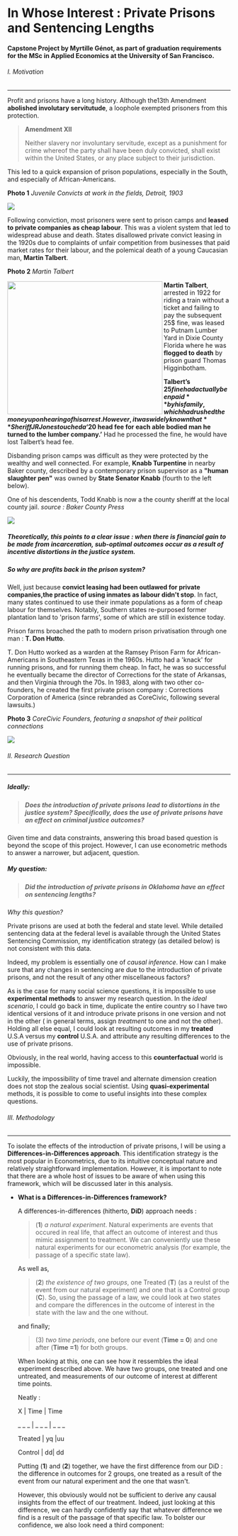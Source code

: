 # In Whose Interest : Private Prisons and Sentencing Lengths 

#### Capstone Project by Myrtille Génot, as part of graduation requirements for the MSc in Applied Economics at the University of San Francisco. 



###### I. Motivation 

***

Profit and prisons have a long history. Although the13th Amendment **abolished involutary servitutude**, a loophole exempted prisoners from this protection.

> **Amendment XII**
>
> Neither slavery nor  involuntary servitude, except as a punishment for crime whereof the  party shall have been duly convicted, shall exist within the United  States, or any place subject to their jurisdiction.

This led to a quick expansion of prison populations, especially in the South, and especially of African-Americans.

**Photo 1** *Juvenile Convicts at work in the fields, Detroit, 1903*

<img align="center" src="/photos/juvenileconvicts.jpg">

Following conviction, most prisoners were sent to prison camps and **leased to private companies as cheap labour**. This was a violent system that led to widespread abuse and death. States disallowed private convict leasing in the 1920s due to complaints of unfair competition from businesses that paid market rates for their labour, and the polemical death of a young Caucasian man, **Martin Talbert**.

**Photo 2** *Martin Talbert*

<img align="left" src="/photos/martintalbert.jpg"  height="300" width="350"/>

**Martin Talbert**, arrested in 1922 for riding a train without a ticket and failing to pay the subsequent 25$ fine, was leased to Putnam Lumber Yard in Dixie County Florida where he was **flogged to death** by prison guard Thomas Higginbotham.

**Talbert’s $25 fine had actually been paid** by his family, which had rushed the money upon hearing of his arrest. However, it was widely known that **Sheriff J R Jones touched a ‘$20 head fee for each able bodied man he turned to the lumber company.’** Had he processed the fine, he would have lost Talbert’s head fee.

Disbanding prison camps was difficult as they were protected by the wealthy and well connected. For example, **Knabb Turpentine** in nearby Baker county, described by a contemporary prison supervisor as a **"human slaughter pen"** was owned by **State Senator Knabb** (fourth to the left below).

One of his descendents, Todd Knabb is now a the county sheriff at the local county jail.  *source : Baker County Press*

<img align="center" src="/photos/senatorknabb.jpg">

##### Theoretically, this points to a clear issue : when there is financial gain to be made from incarceration, sub-optimal outcomes occur as a result of incentive distortions in the justice system. 

##### *So why are profits back in the prison system?*

Well, just because **convict leasing had been outlawed for private companies,the practice of using inmates as labour didn't stop**. In fact, many states continued to use their inmate populations as a form of cheap labour for themselves. Notably, Southern states re-purposed former plantation land to 'prison farms', some of which are still in existence today.  

Prison farms broached the path to modern prison privatisation through one man : **T. Don Hutto**. 

T. Don Hutto worked as a warden at the Ramsey Prison Farm for African-Americans in Southeastern Texas in the 1960s. Hutto had a 'knack' for running prisons, and for running them cheap. In fact, he was so successful he eventually became the director of Corrections for the state of Arkansas, and then Virginia through the 70s. In 1983, along with two other co-founders, he created the first private prison company : Corrections Corporation of America (since rebranded as CoreCivic, following several lawsuits.)

**Photo 3** *CoreCivic Founders, featuring a snapshot of their political connections*

<img align="center" src="/photos/ccafounders.jpg">



###### II. Research Question 

***

##### Ideally: 

>  ##### Does the introduction of private prisons lead to distortions in the justice system? Specifically, does the use of private prisons have an effect on criminal justice outcomes?

Given time and data constraints, answering this broad based question is beyond the scope of this project. However, I can use econometric methods to answer a narrower, but adjacent, question. 



##### My question:

> ##### Did the introduction of private prisons in Oklahoma have an effect on sentencing lengths?



*Why this question?*

Private prisons are used at both the federal and state level. While detailed sentencing data at the federal level is available through the United States Sentencing Commission, my identification strategy (as detailed below) is not consistent with this data. 

Indeed, my problem is essentially one of *causal inference*. How can I make sure that any changes in sentencing are due to the introduction of private prisons, and not the result of any other miscellaneous factors?

As is the case for many social science questions, it is impossible to use **experimental methods** to answer my research question. In the *ideal scenario*, I could go back in time, duplicate the entire country so I have two identical versions of it and introduce private prisons in one version and not in the other ( in general terms, assign *treatment* to one and not the other). Holding all else equal, I could look at resulting outcomes in my **treated** U.S.A versus my **control** U.S.A. and attribute any resulting differences to the use of private prisons. 

Obviously, in the real world, having access to this **counterfactual** world is impossible. 

Luckily, the impossibility of time travel and alternate dimension creation does not stop the zealous social scientist. Using **quasi-experimental** methods, it is possible to come to useful insights into these complex questions. 



###### III. Methodology 

***



To isolate the effects of the introduction of private prisons, I will be using a **Differences-in-Differences approach**. This identification strategy is the most popular in Econometrics, due to its intuitive conceptual nature and relatively straightforward implementation. However, it is important to note that there are a whole host of issues to be aware of when using this framework, which will be discussed later in this analysis. 



* **What is a Differences-in-Differences framework?**

  A differences-in-differences (hitherto, **DiD**) approach needs :

  > (**1**)  *a natural experiment*. Natural experiments are events that occured in real life, that affect an outcome of interest and thus mimic assignment to treatment. We can conveniently use these natural experiments for our econometric analysis (for example, the passage of a specific state law). 

  As well as,

  > (**2**)  *the existence of two groups*, one Treated (**T**)  (as a reulst of the event from our natural experiment) and one that is a Control group (**C**).  So, using the passage of a law, we could look at two states and compare the differences in the outcome of interest in the state with the law and the one without. 

  and finally;

  > (3) *two time periods*, one before our event (**Time = 0**) and one after (**Time =1**) for both groups. 

  When looking at this, one can see how it ressembles the ideal experiment described above. We have two groups, one treated and one untreated, and measurements of our outcome of interest at different time points. 

  Neatly : 

  X | Time | Time

  _ _ _ | _ _ _ | _ _ _

  Treated | yq |uu

  Control | dd| dd

  

  Putting (**1**) and (**2**) together, we have the first difference from our DiD : the difference in outcomes for 2 groups, one treated as a result of the event from our natural experiment and the one that wasn't.

  

  However, this obviously would not be sufficient to derive any causal insights from the effect of our treatment. Indeed, just looking at this difference, we can hardly confidently say that whatever difference we find is a result of the passage of that specific law. To bolster our confidence, we also look need a third component: 

  

  















